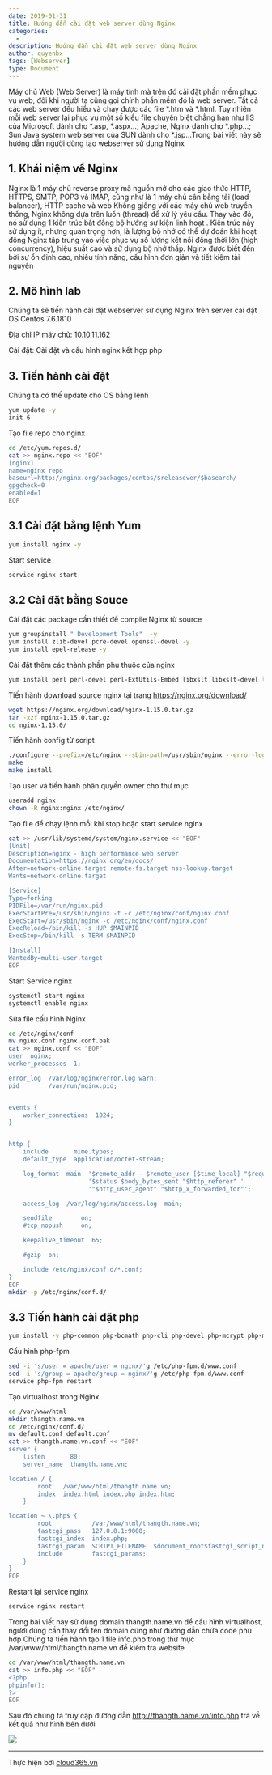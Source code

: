 ```yaml
---
date: 2019-01-31
title: Hướng dẫn cài đặt web server dùng Nginx
categories:
  - 
description: Hướng dẫn cài đặt web server dùng Nginx
author: quyenbx
tags: [Webserver]
type: Document
---
```


Máy chủ Web (Web Server) là máy tính mà trên đó cài đặt phần mềm phục vụ web, đôi khi người ta cũng gọi chính phần mềm đó là web server. Tất cả các web server đều hiểu và chạy được các file *.htm và *.html. Tuy nhiên mỗi web server lại phục vụ một số kiểu file chuyên biệt chẳng hạn như llS của Microsoft dành cho *.asp, *.aspx…; Apache, Nginx dành cho *.php…; Sun Java system web server của SUN dành cho *.jsp…Trong bài viết này sẽ hướng dẫn người dùng tạo webserver sử dụng Nginx

## 1. Khái niệm về Nginx
Nginx là 1 máy chủ reverse proxy mã nguồn mở cho các giao thức HTTP, HTTPS, SMTP, POP3 và IMAP, cũng như là 1 máy chủ cân bằng tải (load balancer), HTTP cache và web
Không giống với các máy chủ web truyền thống, Nginx không dựa trên luồn (thread) để xử lý yêu cầu. Thay vào đó, nó sử dụng 1 kiến trúc bất đồng bộ hướng sự kiện linh hoạt . Kiến trúc này sử dụng ít, nhưng quan trọng hơn, là lượng bộ nhớ có thể dự đoán khi hoạt động
Nginx tập trung vào việc phục vụ số lượng kết nối đồng thời lớn (high concurrency), hiệu suất cao và sử dụng bộ nhớ thấp. Nginx được biết đến bởi sự ổn định cao, nhiều tính năng, cấu hình đơn giản và tiết kiệm tài nguyên

## 2. Mô hình lab
Chúng ta sẽ tiến hành cài đặt webserver sử dụng Nginx trên server cài đặt OS Centos 7.6.1810

Địa chỉ IP máy chủ: 10.10.11.162

Cài đặt: Cài đặt và cấu hình nginx kết hợp php 

## 3. Tiến hành cài đặt
Chúng ta có thế update cho OS  bằng lệnh
```sh
yum update -y
init 6
```

Tạo file repo cho nginx
```sh
cd /etc/yum.repos.d/
cat >> nginx.repo << "EOF"
[nginx]
name=nginx repo
baseurl=http://nginx.org/packages/centos/$releasever/$basearch/
gpgcheck=0
enabled=1
EOF
```

## 3.1 Cài đặt bằng lệnh Yum
```sh
yum install nginx -y
```

Start service
```sh
service nginx start
```

## 3.2 Cài đặt bằng Souce
Cài đặt các package cần thiết để compile Nginx từ source
```sh
yum groupinstall " Development Tools"  -y
yum install zlib-devel pcre-devel openssl-devel -y
yum install epel-release -y
```

Cài đặt thêm các thành phần phụ thuộc của nginx
```sh
yum install perl perl-devel perl-ExtUtils-Embed libxslt libxslt-devel libxml2 libxml2-devel gd gd-devel GeoIP GeoIP-devel -y
```

Tiến hành download source nginx tại trang https://nginx.org/download/
```sh
wget https://nginx.org/download/nginx-1.15.0.tar.gz
tar -xzf nginx-1.15.0.tar.gz
cd nginx-1.15.0/
```

Tiến hành config từ script
```sh
./configure --prefix=/etc/nginx --sbin-path=/usr/sbin/nginx --error-log-path=/var/log/nginx/error.log --pid-path=/var/run/nginx.pid --lock-path=/var/run/nginx.lock --user=nginx --group=nginx
make
make install
```

Tạo user và tiến hành phân quyền owner cho thư mục
```sh
useradd nginx
chown -R nginx:nginx /etc/nginx/
```

Tạo file để chạy lệnh mỗi khi stop hoặc start service nginx
```sh
cat >> /usr/lib/systemd/system/nginx.service << "EOF"
[Unit]
Description=nginx - high performance web server
Documentation=https://nginx.org/en/docs/
After=network-online.target remote-fs.target nss-lookup.target
Wants=network-online.target

[Service]
Type=forking
PIDFile=/var/run/nginx.pid
ExecStartPre=/usr/sbin/nginx -t -c /etc/nginx/conf/nginx.conf
ExecStart=/usr/sbin/nginx -c /etc/nginx/conf/nginx.conf
ExecReload=/bin/kill -s HUP $MAINPID
ExecStop=/bin/kill -s TERM $MAINPID

[Install]
WantedBy=multi-user.target
EOF
```

Start Service nginx
```sh
systemctl start nginx
systemctl enable nginx
```

Sửa file cấu hình Nginx
```sh
cd /etc/nginx/conf
mv nginx.conf nginx.conf.bak
cat >> nginx.conf << "EOF"
user  nginx;
worker_processes  1;

error_log  /var/log/nginx/error.log warn;
pid        /var/run/nginx.pid;


events {
    worker_connections  1024;
}


http {
    include       mime.types;
    default_type  application/octet-stream;

    log_format  main  '$remote_addr - $remote_user [$time_local] "$request" '
                      '$status $body_bytes_sent "$http_referer" '
                      '"$http_user_agent" "$http_x_forwarded_for"';

    access_log  /var/log/nginx/access.log  main;

    sendfile        on;
    #tcp_nopush     on;

    keepalive_timeout  65;

    #gzip  on;

    include /etc/nginx/conf.d/*.conf;
}
EOF
mkdir -p /etc/nginx/conf.d/
```

## 3.3 Tiến hành cài đặt php
```sh
yum install -y php-common php-bcmath php-cli php-devel php-mcrypt php-mysql php-password-compat php-pclzip php-pdo php-gd php-imap php-ldap php-odbc php-pear php-xml php-xmlrpc php-dba php-embedded php-enchant php-mbstring php-intl libssh2 php-pecl-ssh2 php-pecl-memcached php-pecl-memcache php-fpm
```

Cấu hình php-fpm
```sh
sed -i 's/user = apache/user = nginx/'g /etc/php-fpm.d/www.conf
sed -i 's/group = apache/group = nginx/'g /etc/php-fpm.d/www.conf
service php-fpm restart
```

Tạo virtualhost trong Nginx
```sh
cd /var/www/html
mkdir thangth.name.vn
cd /etc/nginx/conf.d/
mv default.conf default.conf
cat >> thangth.name.vn.conf << "EOF"
server {
    listen       80;
    server_name  thangth.name.vn;

location / {
        root   /var/www/html/thangth.name.vn;
        index  index.html index.php index.htm;
    }

location ~ \.php$ {
        root           /var/www/html/thangth.name.vn;
        fastcgi_pass   127.0.0.1:9000;
        fastcgi_index  index.php;
        fastcgi_param  SCRIPT_FILENAME  $document_root$fastcgi_script_name;
        include        fastcgi_params;
    }
}
EOF
```

Restart lại service nginx
```sh
service nginx restart
```

Trong bài viết này sử dụng domain thangth.name.vn để cấu hình virtualhost, người dùng cần thay đổi tên domain cũng như đường dẫn chứa code phù hợp
Chúng ta tiến hành tạo 1 file info.php trong thư mục /var/www/html/thangth.name.vn để kiểm tra website
```sh
cd /var/www/html/thangth.name.vn
cat >> info.php << "EOF"
<?php
phpinfo();
?>
EOF
```

Sau đó chúng ta truy cập đường dẫn http://thangth.name.vn/info.php trả về kết quả như hình bên dưới

![](/images/img-nginx/info.png)

---
Thực hiện bởi <a href="https://cloud365.vn/" target="_blank">cloud365.vn</a>









